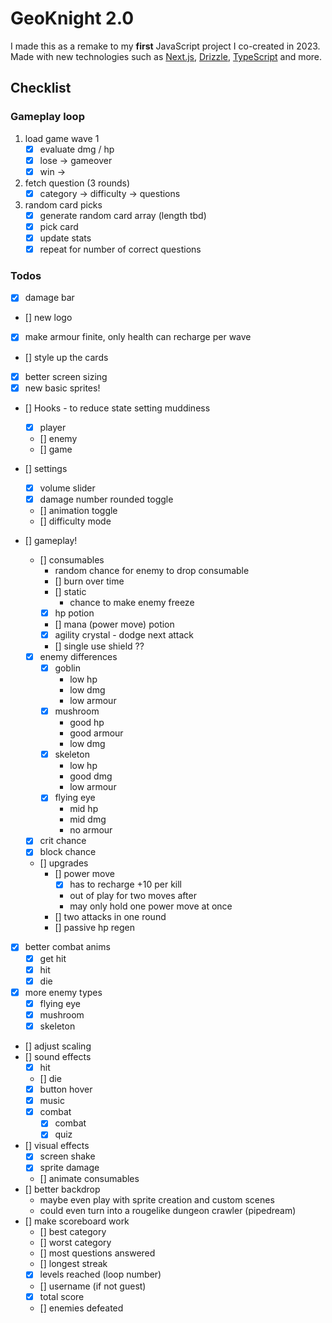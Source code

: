 # GeoKnight 2.0

I made this as a remake to my **first** JavaScript project I co-created in 2023. Made with new technologies such as [Next.js](https://nextjs.org/), [Drizzle](https://orm.drizzle.team/), [TypeScript](https://www.typescriptlang.org/) and more.

## Checklist

### Gameplay loop
1. load game wave 1
    - [x] evaluate dmg / hp
    - [x] lose -> gameover
    - [x] win ->
2. fetch question (3 rounds)
    - [x] category -> difficulty -> questions 
3. random card picks
    - [x] generate random card array (length tbd)
    - [x] pick card
    - [x] update stats
    - [x] repeat for number of correct questions

### Todos
- [x] damage bar
- [] new logo
- [x] make armour finite, only health can recharge per wave
- [] style up the cards
- [x] better screen sizing
- [x] new basic sprites!
- [] Hooks - to reduce state setting muddiness
    - [x] player
    - [] enemy
    - [] game

- [] settings
    - [x] volume slider
    - [x] damage number rounded toggle
    - [] animation toggle
    - [] difficulty mode
- [] gameplay!
    - [] consumables
        - random chance for enemy to drop consumable
        - [] burn over time
        - [] static
            - chance to make enemy freeze
        - [x] hp potion
        - [] mana (power move) potion
        - [x] agility crystal - dodge next attack
        - [] single use shield ?? 
    - [x] enemy differences
        - [x] goblin
            - low hp
            - low dmg
            - low armour
        - [x] mushroom
            - good hp
            - good armour
            - low dmg
        - [x] skeleton
            - low hp
            - good dmg
            - low armour
        - [x] flying eye
            - mid hp
            - mid dmg
            - no armour
    - [x] crit chance
    - [x] block chance
    - [] upgrades
        - [] power move
            - [x] has to recharge +10 per kill
            - out of play for two moves after
            - may only hold one power move at once
        - [] two attacks in one round
        - [] passive hp regen
- [x] better combat anims
    - [x] get hit
    - [x] hit
    - [x] die
- [x] more enemy types
    - [x] flying eye
    - [x] mushroom
    - [x] skeleton
- [] adjust scaling
- [] sound effects
    - [x] hit
    - [] die
    - [x] button hover
    - [x] music
    - [x] combat
        - [x] combat
        - [x] quiz
- [] visual effects
    - [x] screen shake
    - [x] sprite damage
    - [] animate consumables
- [] better backdrop
    - maybe even play with sprite creation and custom scenes
    - could even turn into a rougelike dungeon crawler (pipedream)
- [] make scoreboard work
    - [] best category
    - [] worst category
    - [] most questions answered
    - [] longest streak
    - [x] levels reached (loop number)
    - [] username (if not guest)
    - [x] total score
    - [] enemies defeated